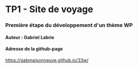# TP1 - Site de voyage

### Première étape du développement d'un thème WP

#### Auteur : Gabriel Labrie

#### Adresse de la github-page

https://gabmaisonneuve.github.io/33w/
